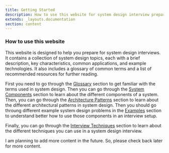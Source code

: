 ```yaml
---
title: Getting Started
description: How to use this website for system design interview preparation.
extends: _layouts.documentation
section: content
---
```


### How to use this website

This website is designed to help you prepare for system design interviews. It contains a collection of system design topics, each with a brief description, key characteristics, common applications, and example technologies. It also includes a glossary of common terms and a list of recommended resources for further reading.

First you need to go through the [Glossary](/glossary) section to get familiar with the terms used in system design. Then you can go through the [System Components](/system-components) section to learn about the different components of a system. Then, you can go through the [Architecture Patterns](/architecture-patterns) section to learn about the different architectural patterns in system design. Then you should go throung different example system design problems in the [Examples](/examples) section to understand better how to use those components in an interview setup.

Finally, you can go through the [Interview Techniques](/interview-techniques) section to learn about the  different techniques you can use in a system design interview.

I am planning to add more content in the future. So, please check back later for more content.

